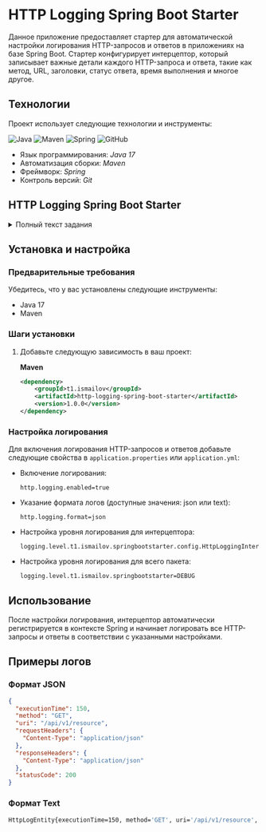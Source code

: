 # HTTP Logging Spring Boot Starter

Данное приложение предоставляет стартер для автоматической настройки логирования HTTP-запросов и ответов в приложениях на базе Spring Boot. Стартер конфигурирует интерцептор, который записывает важные детали каждого HTTP-запроса и ответа, такие как метод, URL, заголовки, статус ответа, время выполнения и многое другое.

## Технологии

Проект использует следующие технологии и инструменты:

![Java](https://img.shields.io/badge/java-%23ED8B00.svg?style=for-the-badge&logo=java&logoColor=white "Java")
![Maven](https://img.shields.io/badge/Maven-green.svg?style=for-the-badge&logo=mockito&logoColor=white "Maven")
![Spring](https://img.shields.io/badge/Spring-blueviolet.svg?style=for-the-badge&logo=spring&logoColor=white "Spring")
![GitHub](https://img.shields.io/badge/git-%23121011.svg?style=for-the-badge&logo=github&logoColor=white "Git")
+ Язык программирования: *Java 17*
+ Автоматизация сборки: *Maven*
+ Фреймворк: *Spring*
+ Контроль версий: *Git*

## HTTP Logging Spring Boot Starter

<details>
<summary>Полный текст задания</summary>
Задание: Создание Spring Boot Starter для логирования HTTP запросов

### Описание:
Ваша задача - разработать Spring Boot Starter, который предоставит возможность логировать HTTP запросы в вашем приложении на базе Spring Boot.

### Требования:

#### Функциональность:
Ваш Spring Boot Starter должен предоставлять возможность логировать все входящие и исходящие HTTP запросы и ответы вашего приложения.
Логирование должно включать в себя метод запроса, URL, заголовки запроса и ответа, код ответа, время обработки запроса и т.д.

#### Реализация:
- Создайте проект Maven для вашего Spring Boot Starter.
- Используйте Spring Boot для автоконфигурации вашего Starter.
- Реализуйте механизм перехвата и логирования HTTP запросов с помощью фильтров или интерцепторов Spring, или Spring AOP.
- Обеспечьте настройку уровня логирования и формата вывода логов.

#### Документация:
- Напишите подробное описание вашего Spring Boot Starter, включая его функциональность и способы использования.
- Обеспечьте хорошую документацию по API и конфигурации вашего Starter.

#### Тестирование:
- Напишите unit-тесты для проверки корректности работы вашего Spring Boot Starter.
- Покройте тестами основные сценарии использования и краевые случаи.

</details>

## Установка и настройка

### Предварительные требования

Убедитесь, что у вас установлены следующие инструменты:
- Java 17
- Maven

### Шаги установки

1. Добавьте следующую зависимость в ваш проект:

   **Maven**
   ```xml
   <dependency>
       <groupId>t1.ismailov</groupId>
       <artifactId>http-logging-spring-boot-starter</artifactId>
       <version>1.0.0</version>
   </dependency>
    ```
### Настройка логирования

Для включения логирования HTTP-запросов и ответов добавьте следующие свойства в `application.properties` или `application.yml`:

- Включение логирования:
  ```properties
  http.logging.enabled=true
  ```
- Указание формата логов (доступные значения: json или text):
  ```properties
  http.logging.format=json
  ```
- Настройка уровня логирования для интерцептора:
  ```properties
  logging.level.t1.ismailov.springbootstarter.config.HttpLoggingInterceptor=INFO
  ```
- Настройка уровня логирования для всего пакета:
  ```properties
  logging.level.t1.ismailov.springbootstarter=DEBUG
  ```
## Использование

После настройки логирования, интерцептор автоматически регистрируется в контексте Spring и начинает логировать все HTTP-запросы и ответы в соответствии с указанными настройками.

## Примеры логов

### Формат JSON

```json
{
  "executionTime": 150,
  "method": "GET",
  "uri": "/api/v1/resource",
  "requestHeaders": {
    "Content-Type": "application/json"
  },
  "responseHeaders": {
    "Content-Type": "application/json"
  },
  "statusCode": 200
}
```
### Формат Text
```bash
HttpLogEntity{executionTime=150, method='GET', uri='/api/v1/resource', requestHeaders={Content-Type=application/json}, responseHeaders={Content-Type=application/json}, statusCode=200}
```